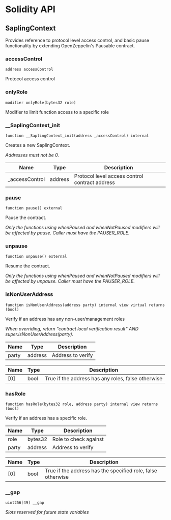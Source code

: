 # Solidity API

## SaplingContext

Provides reference to protocol level access control, and basic pause
        functionality by extending OpenZeppelin's Pausable contract.

### accessControl

```solidity
address accessControl
```

Protocol access control

### onlyRole

```solidity
modifier onlyRole(bytes32 role)
```

Modifier to limit function access to a specific role

### __SaplingContext_init

```solidity
function __SaplingContext_init(address _accessControl) internal
```

Creates a new SaplingContext.

_Addresses must not be 0._

| Name | Type | Description |
| ---- | ---- | ----------- |
| _accessControl | address | Protocol level access control contract address |

### pause

```solidity
function pause() external
```

Pause the contract.

_Only the functions using whenPaused and whenNotPaused modifiers will be affected by pause.
     Caller must have the PAUSER_ROLE._

### unpause

```solidity
function unpause() external
```

Resume the contract.

_Only the functions using whenPaused and whenNotPaused modifiers will be affected by unpause.
     Caller must have the PAUSER_ROLE._

### isNonUserAddress

```solidity
function isNonUserAddress(address party) internal view virtual returns (bool)
```

Verify if an address has any non-user/management roles

_When overriding, return "contract local verification result" AND super.isNonUserAddress(party)._

| Name | Type | Description |
| ---- | ---- | ----------- |
| party | address | Address to verify |

| Name | Type | Description |
| ---- | ---- | ----------- |
| [0] | bool | True if the address has any roles, false otherwise |

### hasRole

```solidity
function hasRole(bytes32 role, address party) internal view returns (bool)
```

Verify if an address has a specific role.

| Name | Type | Description |
| ---- | ---- | ----------- |
| role | bytes32 | Role to check against |
| party | address | Address to verify |

| Name | Type | Description |
| ---- | ---- | ----------- |
| [0] | bool | True if the address has the specified role, false otherwise |

### __gap

```solidity
uint256[49] __gap
```

_Slots reserved for future state variables_

